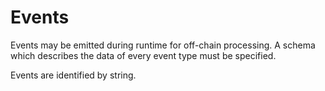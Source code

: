 # Events

Events may be emitted during runtime for off-chain processing. A schema which
describes the data of every event type must be specified.

Events are identified by string.